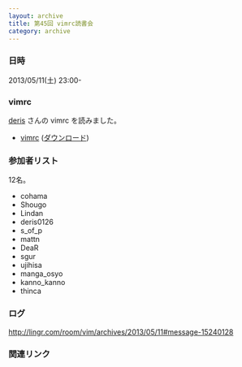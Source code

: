 ```yaml
---
layout: archive
title: 第45回 vimrc読書会
category: archive
---
```


### 日時
2013/05/11(土) 23:00-

### vimrc
[deris](https://github.com/deris) さんの vimrc を読みました。

- [vimrc](https://github.com/deris/Config/blob/c1767e551c736c9f584a9958a0cb42e7e9ee8728/.vimrc) ([ダウンロード](https://raw.github.com/deris/Config/c1767e551c736c9f584a9958a0cb42e7e9ee8728/.vimrc))

### 参加者リスト

12名。

- cohama
- Shougo
- Lindan
- deris0126
- s_of_p
- mattn
- DeaR
- sgur
- ujihisa
- manga_osyo
- kanno_kanno
- thinca


### ログ
<http://lingr.com/room/vim/archives/2013/05/11#message-15240128>

### 関連リンク

